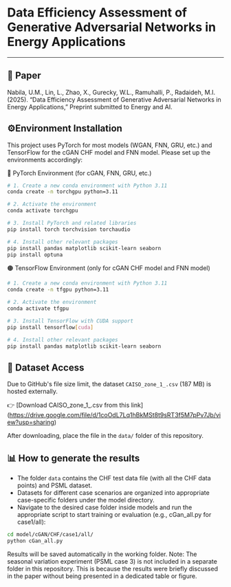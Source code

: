 # Data Efficiency Assessment of Generative Adversarial Networks in Energy Applications

---

## 📄 Paper
Nabila, U.M., Lin, L., Zhao, X., Gurecky, W.L., Ramuhalli, P., Radaideh, M.I. (2025). “Data Efficiency Assessment of Generative Adversarial Networks in Energy Applications,” Preprint submitted to Energy and AI.


## ⚙️Environment Installation

This project uses PyTorch for most models (WGAN, FNN, GRU, etc.) and TensorFlow for the cGAN CHF model and FNN model. Please set up the environments accordingly:

🔵 PyTorch Environment (for cGAN, FNN, GRU, etc.)
```bash
# 1. Create a new conda environment with Python 3.11
conda create -n torchgpu python=3.11

# 2. Activate the environment
conda activate torchgpu

# 3. Install PyTorch and related libraries
pip install torch torchvision torchaudio

# 4. Install other relevant packages
pip install pandas matplotlib scikit-learn seaborn
pip install optuna

```

🟠 TensorFlow Environment (only for cGAN CHF model and FNN model)
```bash
# 1. Create a new conda environment with Python 3.11
conda create -n tfgpu python=3.11

# 2. Activate the environment
conda activate tfgpu

# 3. Install TensorFlow with CUDA support
pip install tensorflow[cuda]

# 4. Install other relevant packages
pip install pandas matplotlib scikit-learn seaborn
```

## 📂 Dataset Access

Due to GitHub's file size limit, the dataset `CAISO_zone_1_.csv` (187 MB) is hosted externally.

👉 [Download CAISO_zone_1_.csv from this link] (https://drive.google.com/file/d/1coOdL7Lq1hBkMSt8t9sRT3f5M7pPv7Jb/view?usp=sharing)

After downloading, place the file in the `data/` folder of this repository.

## 📊 How to generate the results

- The folder `data` contains the CHF test data file (with all the CHF data points) and PSML dataset.
- Datasets for different case scenarios are organized into appropriate case-specific folders under the model directory.
- Navigate to the desired case folder inside models and run the appropriate script to start training or evaluation (e.g., cGan_all.py for case1/all):
  
```bash
cd model/cGAN/CHF/case1/all/
python cGan_all.py
```

Results will be saved automatically in the working folder.
Note: The seasonal variation experiment (PSML case 3) is not included in a separate folder in this repository. This is because the results were briefly discussed in the paper without being presented in a dedicated table or figure.
